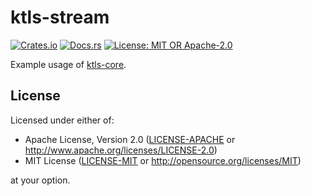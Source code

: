 # ktls-stream

[![Crates.io](https://img.shields.io/crates/v/ktls-stream)](https://crates.io/crates/ktls-stream)
[![Docs.rs](https://docs.rs/ktls-stream/badge.svg)](https://docs.rs/ktls-stream)
[![License: MIT OR Apache-2.0](https://img.shields.io/badge/license-MIT%20OR%20Apache--2.0-blue.svg)](LICENSE-MIT)

Example usage of [ktls-core](../ktls-core/README.md).

## License

Licensed under either of:

- Apache License, Version 2.0 ([LICENSE-APACHE](LICENSE-APACHE) or <http://www.apache.org/licenses/LICENSE-2.0>)
- MIT License ([LICENSE-MIT](LICENSE-MIT) or <http://opensource.org/licenses/MIT>)

at your option.
